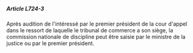 ##### Article L724-3

Après audition de l'intéressé par le premier président de la cour d'appel dans le ressort de laquelle le tribunal de commerce a son siège, la commission nationale de discipline peut être saisie par le ministre de la justice ou par le premier président.


